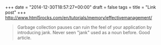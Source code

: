 +++
date = "2014-12-30T18:57:27+00:00"
draft = false
tags = 
title = "Link post"
+++
http://www.html5rocks.com/en/tutorials/memory/effectivemanagement/

>Garbage collection pauses can ruin the feel of your application by introducing jank. Never seen "jank" used as a noun before. Good article.

